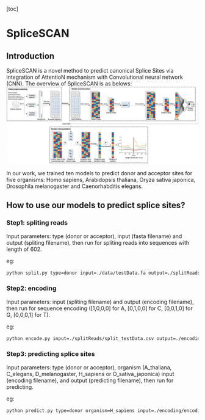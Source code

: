 [toc]

# SpliceSCAN

## Introduction
SpliceSCAN is a novel method to predict canonical Splice Sites via integration of AttentioN mechanism with Convolutional neural network (CNN). The overview of SpliceSCAN is as belows:
![image-20221129195330423](./img/overview.png)

In our work, we trained ten models to predict donor and acceptor sites for five organisms: Homo sapiens, Arabidopsis thaliana, Oryza sativa japonica, Drosophila melanogaster and Caenorhabditis elegans.

## How to use our models to predict splice sites?
### Step1: spliting reads

Input parameters: type (donor or acceptor), input (fasta filename) and output (spliting filename), then run for spliting reads into sequences with length of 602.

eg:

```bash
python split.py type=donor input=./data/testData.fa output=./splitReads/split_testData.csv
```

### Step2: encoding

Input parameters: input (spliting filename) and output (encoding filename), then run for sequence encoding ([1,0,0,0] for A, [0,1,0,0] for C, [0,0,1,0] for G, [0,0,0,1] for T).

eg:

```bash
python encode.py input=./splitReads/split_testData.csv output=./encoding/encoding_testData.csv
```

### Step3: predicting splice sites

Input parameters: type (donor or acceptor), organism (A_thaliana, C_elegans, D_melanogaster, H_sapiens or O_sativa_japonica) input (encoding filename), and output (predicting filename), then run for predicting.

eg:

```bash
python predict.py type=donor organism=H_sapiens input=./encoding/encoding_testData.csv output=./predictResults/predict_testData.csv
```